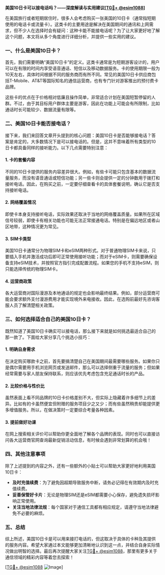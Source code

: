 **美国10日卡可以接电话吗？——深度解读与实用建议[[TG💪+ @esim1088](https://t.me/s/esim1088)]**

在美国旅行或者短期居住时，很多人会考虑购买一张美国的10日卡（通常指短期使用的电话卡或流量卡）。这类卡的主要用途是解决在美国期间的通讯和上网需求，但不少人在选择时会有疑问：这种卡能不能接电话呢？为了让大家更好地了解这个问题，本文将从多个角度进行详细分析，并提供一些实用的建议。

### 一、什么是美国10日卡？

首先，我们需要明确“美国10日卡”的定义。这类卡通常是为短期游客设计的，用户可以在有限的时间内享受语音通话、短信以及移动数据服务。卡的使用期限一般为10天左右，具体时间根据不同的服务商而有所不同。常见的美国10日卡供应商包括T-Mobile、AT&T等国际知名的通信运营商，也有专门针对游客推出的预付费卡品牌。

这些卡的优点在于价格相对低廉且操作简单，非常适合计划在美国短暂停留的人群。不过，由于其目标用户群体主要是游客，因此在功能上可能会有所限制，比如通话时长可能较少、数据流量有限等。

### 二、美国10日卡能否接电话？

接下来，我们来回答文章开头提到的核心问题：美国10日卡是否能够接电话？答案是肯定的，大多数情况下是可以接电话的。但是，这并不意味着所有类型的10日卡都具备同样的接听能力。以下几点需要特别注意：

#### 1. **卡的套餐内容**
   不同的10日卡提供的服务内容差异很大。例如，有些卡可能只包含基本的数据流量服务，而没有语音通话或短信功能；另一些卡则会提供一定的分钟数用于拨打和接听电话。因此，在购买之前，一定要仔细查看卡的具体套餐说明，确认它是否支持接听电话。

#### 2. **网络覆盖情况**
   即使卡本身支持接听电话，实际效果还取决于当地的网络覆盖质量。如果所在区域信号较弱，即使卡有相关功能也可能无法正常接通电话。特别是在偏远地区或者山区地带，这种情况更为常见。

#### 3. **SIM卡类型**
   美国10日卡通常分为物理SIM卡和eSIM两种形式。对于普通物理SIM卡来说，只要插入手机并激活成功后即可正常使用接听功能；而对于eSIM卡，则需要确保设备支持eSIM技术，并按照官方指引完成配置流程。如果您的手机不支持eSIM，则只能选择传统的物理SIM卡。

#### 4. **运营商政策**
   各大运营商对国际漫游及本地通话的规定也会影响最终结果。例如，部分运营商可能会要求额外支付漫游费用才能实现境外来电接收。因此，在选购前最好先咨询客服人员了解清楚相关政策。

### 三、如何选择适合自己的美国10日卡？

既然知道了美国10日卡确实可以接电话，那么接下来就是如何挑选最适合自己的那一款了。下面给大家分享几个挑选小技巧：

#### 1. **明确自身需求**
   在决定购买哪款卡之前，首先要搞清楚自己在美国期间最需要哪些服务。如果你只是偶尔需要用手机浏览网页或发送邮件，那么可以选择侧重于流量的服务；但如果经常需要与家人朋友保持联系，则应该优先考虑包含充足通话时长的产品。

#### 2. **比较价格与性价比**
   虽然表面上看不同品牌的10日卡价格差别不大，但实际上隐藏着许多细节上的差异。比如有的卡虽然便宜但附赠的服务项目少之又少；而有些虽然稍贵却能提供更多增值服务。所以，在做决策时一定要综合考量各种因素。

#### 3. **提前做好功课**
   在网上搜索相关评价可以帮助你更全面地了解各个品牌的表现。同时也可以直接访问各大运营商官网查询最新促销活动信息，有时候会遇到非常划算的机会哦！

### 四、其他注意事项

除了上述提到的内容之外，还有一些额外的小贴士可以帮助大家更好地利用美国10日卡：

- **及时充值续费**：为了避免因超期导致服务中断，请务必记得在有效期内及时充值续费。
- **妥善保管好卡片**：无论是物理SIM还是eSIM都需要小心保存，避免遗失损坏影响正常使用。
- **关注当地法律法规**：每个国家对于通信工具都有相应规定，请遵守当地法律避免不必要的麻烦。

### 五、总结

综上所述，美国10日卡是可以用来接打电话的，但这取决于具体的卡种及其提供的服务内容。希望大家通过本文能够更加清晰地认识到这一点，并结合自身实际情况做出明智的选择。最后再次提醒大家关注[TG💪+ @esim1088](https://t.me/s/esim1088)，那里有更多关于通信领域的精彩内容等着您去探索！

[[TG💪+ @esim1088](https://t.me/s/esim1088) ![Image](https://i.postimg.cc/4NQfJmqS/Snipaste-2025-05-13-00-14-12.png)]